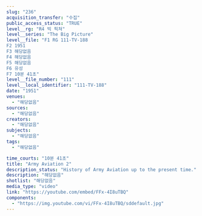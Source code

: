 ```yaml
---
slug: "236"
acquisition_transfer: "수집"
public_access_status: "TRUE"
level__rg: "R4 빅 픽쳐"
level__series: "The Big Picture"
level__file: "F1 RG 111-TV-188
F2 1951
F3 해당없음
F4 해당없음
F5 해당없음
F6 유성
F7 10분 41초"
level__file_number: "111"
level__local_identifier: "111-TV-188"
date: "1951"
venues: 
  - "해당없음"
sources: 
  - "해당없음"
creators: 
  - "해당없음"
subjects: 
  - "해당없음"
tags: 
  - "해당없음"

time_courts: "10분 41초"
title: "Army Aviation 2"
description_status: "History of Army Aviation up to the present time."
description: "해당없음"
shotlist: "해당없음"
media_type: "video"
link: "https://youtube.com/embed/FFx-4I8uTBQ"
components: 
  - "https://img.youtube.com/vi/FFx-4I8uTBQ/sddefault.jpg"
---
```

